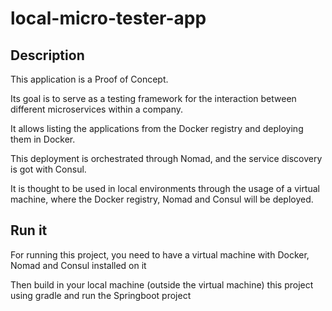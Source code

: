 # local-micro-tester-app

## Description

This application is a Proof of Concept. 

Its goal is to serve as a testing framework for the interaction between different microservices within a company. 

It allows listing the applications from the Docker registry and deploying them in Docker.

This deployment is orchestrated through Nomad, and the service discovery is got with Consul.

It is thought to be used in local environments through the usage of a virtual machine, where the Docker registry, Nomad and Consul will be deployed.

## Run it

For running this project, you need to have a virtual machine with Docker, Nomad and Consul installed on it

Then build in your local machine (outside the virtual machine) this project using gradle and run the Springboot project